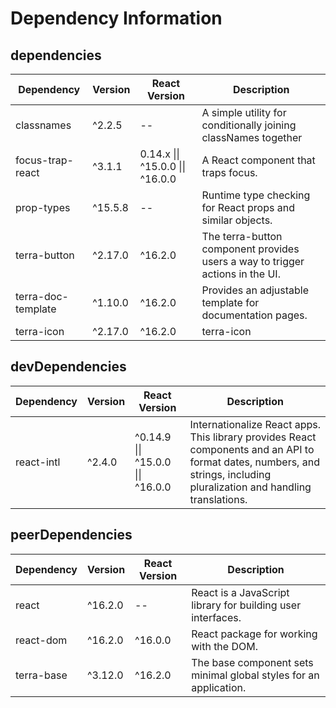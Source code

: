 # Dependency Information

## dependencies
| Dependency | Version | React Version | Description |
|-|-|-|-|
| classnames | ^2.2.5 | -- | A simple utility for conditionally joining classNames together |
| focus-trap-react | ^3.1.1 | 0.14.x \|\| ^15.0.0 \|\| ^16.0.0 | A React component that traps focus. |
| prop-types | ^15.5.8 | -- | Runtime type checking for React props and similar objects. |
| terra-button | ^2.17.0 | ^16.2.0 | The terra-button component provides users a way to trigger actions in the UI. |
| terra-doc-template | ^1.10.0 | ^16.2.0 | Provides an adjustable template for documentation pages. |
| terra-icon | ^2.17.0 | ^16.2.0 | terra-icon |

## devDependencies
| Dependency | Version | React Version | Description |
|-|-|-|-|
| react-intl | ^2.4.0 | ^0.14.9 \|\| ^15.0.0 \|\| ^16.0.0 | Internationalize React apps. This library provides React components and an API to format dates, numbers, and strings, including pluralization and handling translations. |

## peerDependencies
| Dependency | Version | React Version | Description |
|-|-|-|-|
| react | ^16.2.0 | -- | React is a JavaScript library for building user interfaces. |
| react-dom | ^16.2.0 | ^16.0.0 | React package for working with the DOM. |
| terra-base | ^3.12.0 | ^16.2.0 | The base component sets minimal global styles for an application. |
